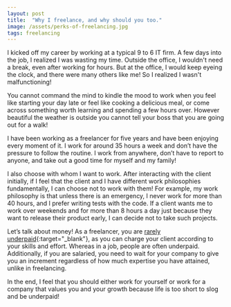 ```yaml
---
layout: post
title:  "Why I freelance, and why should you too."
image: /assets/perks-of-freelancing.jpg
tags: freelancing
---
```


I kicked off my career by working at a typical 9 to 6 IT firm. A few days into the job, I realized I was wasting my time. Outside the office, I wouldn't need a break, even after working for hours. But at the office, I would keep eyeing the clock, and there were many others like me! So I realized I wasn't malfunctioning! 

You cannot command the mind to kindle the mood to work when you feel like starting your day late or feel like cooking a delicious meal, or come across something worth learning and spending a few hours over. However beautiful the weather is outside you cannot tell your boss that you are going out for a walk!

I have been working as a freelancer for five years and have been enjoying every moment of it. I work for around 35 hours a week and don’t have the pressure to follow the routine. I work from anywhere, don’t have to report to anyone, and take out a good time for myself and my family!

I also choose with whom I want to work. After interacting with the client initially, if I feel that the client and I have different work philosophies fundamentally, I can choose not to work with them! For example, my work philosophy is that unless there is an emergency, I never work for more than 40 hours, and I prefer writing tests with the code. If a client wants me to work over weekends and for more than 8 hours a day just because they want to release their product early, I can decide not to take such projects.

Let’s talk about money! As a freelancer, you are [rarely underpaid](https://www.businessnewsdaily.com/7959-freelance-pay-rates.html){:target="_blank"}, as you can charge your client according to your skills and effort. Whereas in a job, people are often underpaid. Additionally, if you are salaried, you need to wait for your company to give you an increment regardless of how much expertise you have attained, unlike in freelancing.
 
In the end, I feel that you should either work for yourself or work for a company that values you and your growth because life is too short to slog and be underpaid! 
